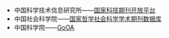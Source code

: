 
* 中国科学技术信息研究所——[国家科技期刊开放平台](https://doaj.istic.ac.cn/)
* 中国社会科学院——[国家哲学社会科学学术期刊数据库](http://www.nssd.cn/)
* 中国科学院——[GoOA](http://gooa.las.ac.cn/)